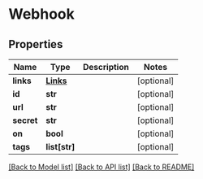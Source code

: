 # Webhook

## Properties
Name | Type | Description | Notes
------------ | ------------- | ------------- | -------------
**links** | [**Links**](Links.md) |  | [optional] 
**id** | **str** |  | [optional] 
**url** | **str** |  | [optional] 
**secret** | **str** |  | [optional] 
**on** | **bool** |  | [optional] 
**tags** | **list[str]** |  | [optional] 

[[Back to Model list]](../README.md#documentation-for-models) [[Back to API list]](../README.md#documentation-for-api-endpoints) [[Back to README]](../README.md)


